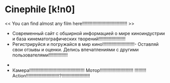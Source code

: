   # Сinephile [k!n0]
<< You can find almost any film here!!!!!!!!!!!!!!!!!!!!!!!!!!!!!!!!!!! >>

- Современный сайт с обширной информацией о мире киноиндустрии и база кинематографических творений!!!!!!!!!!!!!!!!!!!!!
- Регистрируйся и погружайся в мир кино!!!!!!!!!!!!!!!!!!!!!!!!!- Оставляй свои отзывы и оценки. Делись впечатлениями с другими пользователями!!!!!!!!!!!!!!!
*
* Камера!!!!!!!!!!!!!!!!!!!!!!!!!!!!!!!!!!!!!!!!!!! Мотор!!!!!!!!!!!!!!!!!!!!!!!!!! !!!!!!!!! Action!!!!!!!!!!!!!!!!!!!!!!!!!!?!!!!!!!!!!!!!!!!!!!!!!
